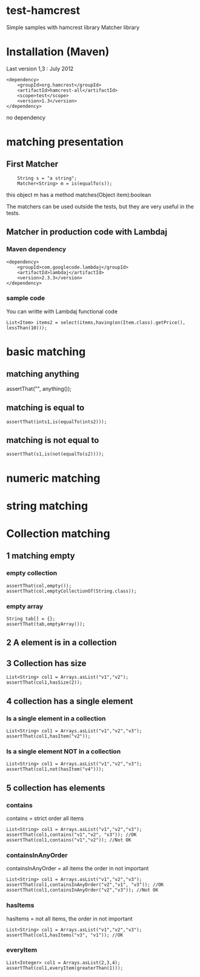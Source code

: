 # test-hamcrest
Simple samples with hamcrest library
Matcher library

# Installation (Maven)
Last version 1,3 : July 2012
```
<dependency>
	<groupId>org.hamcrest</groupId>
	<artifactId>hamcrest-all</artifactId>
	<scope>test</scope>
	<version>1.3</version>
</dependency>
```
no dependency

# matching presentation
## First Matcher
```
	String s = "a string";		
	Matcher<String> m = is(equalTo(s));
```
this object m has a method matches(Object item):boolean

The matchers can be used outside the tests, but they are very useful in the tests.

## Matcher in production code with Lambdaj
### Maven dependency
```
<dependency>
	<groupId>com.googlecode.lambdaj</groupId>
	<artifactId>lambdaj</artifactId>
	<version>2.3.3</version>
</dependency>
```
### sample code
You can writte with Lambdaj functional code
```
List<Item> items2 = select(items,having(on(Item.class).getPrice(), lessThan(10)));
```

# basic matching
## matching anything
assertThat("", anything());

## matching is equal to
```
assertThat(ints1,is(equalTo(ints2)));
```
## matching is not equal to
```
assertThat(s1,is(not(equalTo(s2))));
```

# numeric matching

# string matching

# Collection matching
## 1 matching empty
### empty collection
```
assertThat(col,empty());
assertThat(col,emptyCollectionOf(String.class));
```
### empty array
```
String tab[] = {};
assertThat(tab,emptyArray());
```

## 2 A element is in a collection

## 3 Collection has size
```
List<String> col1 = Arrays.asList("v1","v2");
assertThat(col1,hasSize(2));
```
## 4 collection has a single element
### Is a single element in a collection
```	
List<String> col1 = Arrays.asList("v1","v2","v3");
assertThat(col1,hasItem("v2"));
```

### Is a single element NOT in a collection
```	
List<String> col1 = Arrays.asList("v1","v2","v3");
assertThat(col1,not(hasItem("v4")));
```

## 5 collection has elements
### contains
contains = strict order all items
```		
List<String> col1 = Arrays.asList("v1","v2","v3");
assertThat(col1,contains("v1","v2", "v3")); //OK
assertThat(col1,contains("v1","v2")); //Not OK
```
### containsInAnyOrder
containsInAnyOrder = all items the order in not important
```		
List<String> col1 = Arrays.asList("v1","v2","v3");
assertThat(col1,containsInAnyOrder("v2","v1", "v3")); //OK
assertThat(col1,containsInAnyOrder("v2","v3")); //Not OK
```
### hasItems
hasItems = not all items, the order in not important
```		
List<String> col1 = Arrays.asList("v1","v2","v3");
assertThat(col1,hasItems("v3", "v1")); //OK
```

### everyItem
```
List<Integer> col1 = Arrays.asList(2,3,4);
assertThat(col1,everyItem(greaterThan(1)));
```
